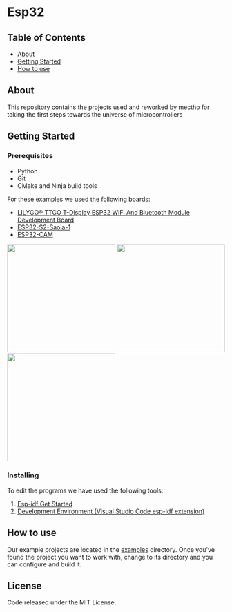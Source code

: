 # Esp32

## Table of Contents

- [About](#about)
- [Getting Started](#getting_started)
- [How to use](#usage)

## About <a name = "about"></a>


This repository contains the projects used and reworked by mectho for taking the first steps towards the universe of microcontrollers
## Getting Started <a name = "getting_started"></a>


### Prerequisites
- Python 
- Git 
- CMake and Ninja build tools



For these examples we used the following boards:
- [LILYGO® TTGO T-Display ESP32 WiFi And Bluetooth Module Development Board](http://www.lilygo.cn/prod_view.aspx?TypeId=50033&Id=1126&FId=t3:50033:3)
- [ESP32-S2-Saola-1](https://docs.espressif.com/projects/esp-idf/en/latest/esp32s2/hw-reference/esp32s2/user-guide-saola-1-v1.2.html)
- [ESP32-CAM](https://randomnerdtutorials.com/esp32-cam-ai-thinker-pinout/)

<p float="left">
<img width="250" height="250" src="https://github.com/mectho/gitImages/blob/main/esp32/808b45ee-f288-4048-a4a9-b21a5d1c7e13.jpg"/>
<img width="250" height="250" src="https://github.com/mectho/gitImages/blob/main/esp32/ESP32-S2-SAOLA-1R.jpg"/>
<img width="250" height="250" src="https://github.com/mectho/gitImages/blob/main/esp32/DEBO_CAM_ESP32_001.jpg"/>
 </p>
 

### Installing

To edit the programs we have used the following tools:
1) [Esp-idf Get Started](https://docs.espressif.com/projects/esp-idf/en/latest/esp32/get-started/index.html)
2) [Development Environment (Visual Studio Code esp-idf extension)](https://github.com/espressif/vscode-esp-idf-extension/blob/master/docs/tutorial/install.md)


## How to use <a name = "usage"></a>
Our example projects are located in the [examples](https://github.com/mectho/esp32/tree/main/examples) directory. Once you've found the project you want to work with, change to its directory and you can configure and build it.


## License

Code released under the MIT License.
